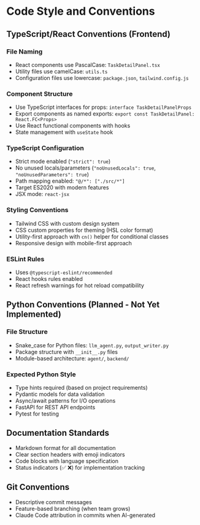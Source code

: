 # Code Style and Conventions

## TypeScript/React Conventions (Frontend)

### File Naming
- React components use PascalCase: `TaskDetailPanel.tsx`
- Utility files use camelCase: `utils.ts`
- Configuration files use lowercase: `package.json`, `tailwind.config.js`

### Component Structure
- Use TypeScript interfaces for props: `interface TaskDetailPanelProps`
- Export components as named exports: `export const TaskDetailPanel: React.FC<Props>`
- Use React functional components with hooks
- State management with `useState` hook

### TypeScript Configuration
- Strict mode enabled (`"strict": true`)
- No unused locals/parameters (`"noUnusedLocals": true`, `"noUnusedParameters": true`)
- Path mapping enabled: `"@/*": ["./src/*"]`
- Target ES2020 with modern features
- JSX mode: `react-jsx`

### Styling Conventions
- Tailwind CSS with custom design system
- CSS custom properties for theming (HSL color format)
- Utility-first approach with `cn()` helper for conditional classes
- Responsive design with mobile-first approach

### ESLint Rules
- Uses `@typescript-eslint/recommended`
- React hooks rules enabled
- React refresh warnings for hot reload compatibility

## Python Conventions (Planned - Not Yet Implemented)

### File Structure
- Snake_case for Python files: `llm_agent.py`, `output_writer.py`
- Package structure with `__init__.py` files
- Module-based architecture: `agent/`, `backend/`

### Expected Python Style
- Type hints required (based on project requirements)
- Pydantic models for data validation
- Async/await patterns for I/O operations
- FastAPI for REST API endpoints
- Pytest for testing

## Documentation Standards
- Markdown format for all documentation
- Clear section headers with emoji indicators
- Code blocks with language specification
- Status indicators (✅ ❌) for implementation tracking

## Git Conventions
- Descriptive commit messages
- Feature-based branching (when team grows)
- Claude Code attribution in commits when AI-generated
